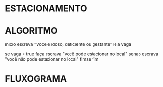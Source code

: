 # ESTACIONAMENTO

# ALGORITMO

inicio escreva "Você é idoso, deficiente ou gestante" leia vaga

se vaga = true faça
  escrava "você pode estacionar no local"
senao 
  escrava "você não pode estacionar no local"
fimse
fim

# FLUXOGRAMA


